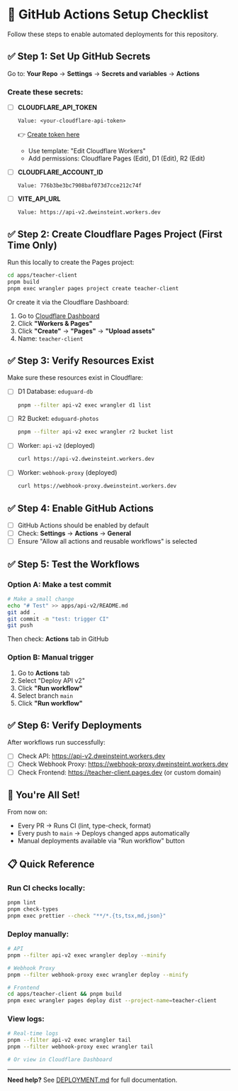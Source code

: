 # 🚀 GitHub Actions Setup Checklist

Follow these steps to enable automated deployments for this repository.

## ✅ Step 1: Set Up GitHub Secrets

Go to: **Your Repo** → **Settings** → **Secrets and variables** → **Actions**

### Create these secrets:

- [ ] **CLOUDFLARE_API_TOKEN**

  ```
  Value: <your-cloudflare-api-token>
  ```

  👉 [Create token here](https://dash.cloudflare.com/profile/api-tokens)
  - Use template: "Edit Cloudflare Workers"
  - Add permissions: Cloudflare Pages (Edit), D1 (Edit), R2 (Edit)

- [ ] **CLOUDFLARE_ACCOUNT_ID**

  ```
  Value: 776b3be3bc7908baf073d7cce212c74f
  ```

- [ ] **VITE_API_URL**
  ```
  Value: https://api-v2.dweinsteint.workers.dev
  ```

## ✅ Step 2: Create Cloudflare Pages Project (First Time Only)

Run this locally to create the Pages project:

```bash
cd apps/teacher-client
pnpm build
pnpm exec wrangler pages project create teacher-client
```

Or create it via the Cloudflare Dashboard:

1. Go to [Cloudflare Dashboard](https://dash.cloudflare.com)
2. Click **"Workers & Pages"**
3. Click **"Create"** → **"Pages"** → **"Upload assets"**
4. Name: `teacher-client`

## ✅ Step 3: Verify Resources Exist

Make sure these resources exist in Cloudflare:

- [ ] D1 Database: `eduguard-db`

  ```bash
  pnpm --filter api-v2 exec wrangler d1 list
  ```

- [ ] R2 Bucket: `eduguard-photos`

  ```bash
  pnpm --filter api-v2 exec wrangler r2 bucket list
  ```

- [ ] Worker: `api-v2` (deployed)

  ```bash
  curl https://api-v2.dweinsteint.workers.dev
  ```

- [ ] Worker: `webhook-proxy` (deployed)
  ```bash
  curl https://webhook-proxy.dweinsteint.workers.dev
  ```

## ✅ Step 4: Enable GitHub Actions

- [ ] GitHub Actions should be enabled by default
- [ ] Check: **Settings** → **Actions** → **General**
- [ ] Ensure "Allow all actions and reusable workflows" is selected

## ✅ Step 5: Test the Workflows

### Option A: Make a test commit

```bash
# Make a small change
echo "# Test" >> apps/api-v2/README.md
git add .
git commit -m "test: trigger CI"
git push
```

Then check: **Actions** tab in GitHub

### Option B: Manual trigger

1. Go to **Actions** tab
2. Select "Deploy API v2"
3. Click **"Run workflow"**
4. Select branch `main`
5. Click **"Run workflow"**

## ✅ Step 6: Verify Deployments

After workflows run successfully:

- [ ] Check API: https://api-v2.dweinsteint.workers.dev
- [ ] Check Webhook Proxy: https://webhook-proxy.dweinsteint.workers.dev
- [ ] Check Frontend: https://teacher-client.pages.dev (or custom domain)

## 🎉 You're All Set!

From now on:

- Every PR → Runs CI (lint, type-check, format)
- Every push to `main` → Deploys changed apps automatically
- Manual deployments available via "Run workflow" button

## 📋 Quick Reference

### Run CI checks locally:

```bash
pnpm lint
pnpm check-types
pnpm exec prettier --check "**/*.{ts,tsx,md,json}"
```

### Deploy manually:

```bash
# API
pnpm --filter api-v2 exec wrangler deploy --minify

# Webhook Proxy
pnpm --filter webhook-proxy exec wrangler deploy --minify

# Frontend
cd apps/teacher-client && pnpm build
pnpm exec wrangler pages deploy dist --project-name=teacher-client
```

### View logs:

```bash
# Real-time logs
pnpm --filter api-v2 exec wrangler tail
pnpm --filter webhook-proxy exec wrangler tail

# Or view in Cloudflare Dashboard
```

---

**Need help?** See [DEPLOYMENT.md](.github/DEPLOYMENT.md) for full documentation.
